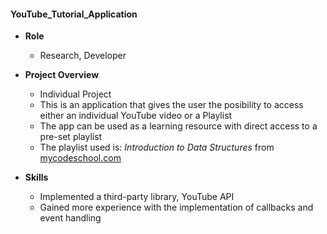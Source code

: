 #### YouTube_Tutorial_Application

- **Role**
  * Research, Developer
  
- **Project Overview**
  * Individual Project
  * This is an application that gives the user the posibility to access either an individual YouTube video or a Playlist
  * The app can be used as a learning resource with direct access to a pre-set playlist
  * The playlist used is: *Introduction to Data Structures* from [mycodeschool.com](https://www.youtube.com/user/mycodeschool/featured "My Code School")
  
- **Skills**
  * Implemented a third-party library, YouTube API
  * Gained more experience with the implementation of callbacks and event handling 
